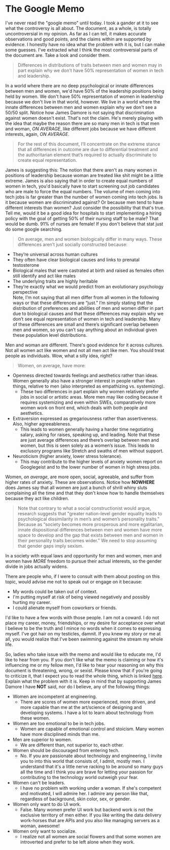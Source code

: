 # The Google Memo
I've never read the "google memo" until today. I took a gander at it to see what the controversy is all about. The document, as a whole, is totally uncontroversial in my opinion. As far as I can tell, it makes accurate observations and good points, and the claims within are supported by evidence. I honestly have no idea what the problem with it is, but I can make some guesses. I've extracted what I think the most controversial parts of the document are. Take a look and consider them.

> Differences in distributions of traits between men and women may in part explain why we don't have 50% representation of women in tech and leadership.

In a world where there are no deep psychological or innate differences between men and women, we'd have 50% of the leadership positions being held by women. We don't have 50% representation of women in leadership because we don't live in that world, however. We live in a world where the innate differences between men and women explain why we don't see a 50/50 split. Notice how James Damore is not saying that discrimination against women doesn't exist. That's not the claim. He's merely playing with the idea that maybe the reason there are so many men in tech is that men and woman, *ON AVERAGE*, like different jobs because we have different interests, again, *ON AVERAGE*.

> For the rest of this document, I’ll concentrate on the
extreme stance that all differences in outcome are due to differential treatment and the authoritarian element that’s required to actually discriminate to create equal representation.

James is suggesting this: The notion that there aren't as many women in positions of leadership because woman are treated like shit might be a little extreme. James is also saying that in order to create equal numbers of women in tech, you'd basically have to start screening out job candidates who are male to force the equal numbers. The volume of men coming into tech jobs is far greater than the number of women coming into tech jobs. Is it because women are discriminated against? Or because men tend to have different interests than women? Just consider the possibility that that's true. Tell me, would it be a good idea for hospitals to start implementing a hiring policy with the goal of getting 50% of their nursing staff to be male? That would be dumb. 91% of nurses are female! If you don't believe that stat just do some google searching.

> On average, men and women biologically differ in many ways. These differences aren’t just socially constructed because:
* They’re universal across human cultures
* They often have clear biological causes and links to prenatal testosterone
* Biological males that were castrated at birth and raised as females often still identify and act like males
* The underlying traits are highly heritable
* They’re exactly what we would predict from an evolutionary psychology perspective  
Note, I’m not saying that all men differ from all women in the following ways or that these differences are “just.” I’m simply stating that the distribution of preferences and abilities of men and women differ in part due to biological causes and that these differences may explain why we don’t see equal representation of women in tech and leadership. Many of these differences are small and there’s significant overlap between men and women, so you can’t say anything about an individual given these population level distributions.

Men and woman are different. There's good evidence for it across cultures. Not all women act like women and not all men act like men. You should treat people as individuals. Wow, what a silly idea, right?

> Women, on average, have more:
* Openness directed towards feelings and aesthetics rather than ideas. Women generally also have a stronger interest in people rather than things, relative to men (also interpreted as empathizing vs. systemizing).
  * These two differences in part explain why women relatively prefer jobs in social or artistic areas. More men may like coding because it requires systemizing and even within SWEs, comparatively more women work on front end, which deals with both people and aesthetics.
* Extraversion expressed as gregariousness rather than assertiveness. Also, higher agreeableness.
  * This leads to women generally having a harder time negotiating salary, asking for raises, speaking up, and leading. Note that these are just average differences and there’s overlap between men and women, but this is seen solely as a women’s issue. This leads to exclusory programs like Stretch and swaths of men without support.
* Neuroticism (higher anxiety, lower stress tolerance).
  * This may contribute to the higher levels of anxiety women report on Googlegeist and to the lower number of women in high stress jobs.

Women, *on average*, are more open, social, agreeable, and suffer from higher rates of anxiety. These are observations. Notice how **NOWHERE** does James say that all women are just a bunch of shrill whiny sluts complaining all the time and that they don't know how to handle themselves because they act like children.

> Note that contrary to what a social constructionist would argue, research suggests that "greater nation-level gender equality leads to psychological dissimilarity in men’s and women’s personality traits." Because as “society becomes more prosperous and more egalitarian, innate dispositional differences between men and women have more space to develop and the gap that exists between men and women in their personality traits becomes wider.” We need to stop assuming that gender gaps imply sexism.

In a society with equal laws and opportunity for men and women, men and women have *MORE* freedom to pursue their actual interests, so the gender divide in jobs actually widens.

There are people who, if I were to consult with them about posting on this topic, would advise me not to speak out or engage on it because:
* My words could be taken out of context.
* I'm putting myself at risk of being viewed negatively and possibly hurting my career.
* I could alienate myself from coworkers or friends.

I'd like to have a few words with those people. I am not a coward. I do not place my career, money, friendships, or my desire for acceptance over what I believe to be the truth and I mince no words when it comes to expressing myself. I've got hair on my testicles, damnit. If you knew my story or me at all, you would realize that I've been swimming against the stream my whole life.

So, ladies who take issue with the memo and would like to educate me, I'd like to hear from you. If you don't like what the memo is claiming or how it's influencing me or my fellow men, I'd like to hear your reasoning on why this document is threatening, wrong, or sexist. Please know that if you're going to criticize it, that I expect you to read the whole thing, which is linked [here](https://assets.documentcloud.org/documents/3914586/Googles-Ideological-Echo-Chamber.pdf). Explain what the problem with it is. Keep in mind that by supporting James Damore I have **NOT** said, nor do I believe, any of the following things:
* Women are incompetent at engineering.
  * There are scores of women more experienced, more driven, and more capable than me at the art/science of designing and developing systems. I have a lot to learn about technology from these women.
* Women are too emotional to be in tech jobs.
  * Women are capable of emotional control and stoicism. Many women have more disciplined minds than me.
* Men are superior to women.
  * We are different than, not superior to, each other.
* Women should be discouraged from entering tech.
  * No. If you are passionate about technology and engineering, I invite you to into this world that consists of, I admit, mostly men. I understand that it's a little nerve racking to be around so many guys all the time and I think you are brave for letting your passion for contributing to the technology world outweigh your fear.
* Women can't be leaders.
  * I have no problem with working under a woman. If she's competent and motivated, I will admire her. I admire any person like that, regardless of background, skin color, sex, or gender.
* Women only want to do UI work.
  * False. Many women prefer UI work but backend work is not the exclusive territory of men either. If you like writing the data delivery work-horses that are APIs and you also like managing servers as a woman, awesome!
* Women only want to socialize.
  * I realize not all women are social flowers and that some women are introverted and prefer to be left alone when they work.
